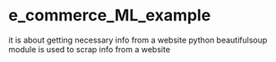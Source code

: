 # e_commerce_ML_example
it is about getting necessary info from a website
python beautifulsoup module is used to scrap info from a website
